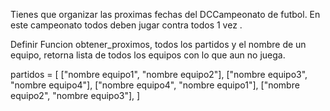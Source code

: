 Tienes que organizar las proximas fechas del DCCampeonato de futbol. En este campeonato todos deben jugar contra todos 1 vez .

Definir Funcion obtener_proximos, todos los partidos y el nombre de un  equipo, retorna lista de todos los equipos con lo que aun no juega.

partidos = [
    ["nombre equipo1", "nombre equipo2"], 
    ["nombre equipo3", "nombre equipo4"],
    ["nombre equipo4", "nombre equipo1"],
    ["nombre equipo2", "nombre equipo3"],
]

